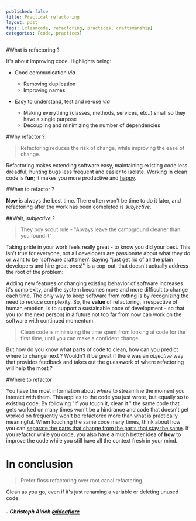 ```yaml
---
published: false
title: Practical refactoring
layout: post
tags: [cleancode, refactoring, practices, craftsmanship]
categories: [code, practices]
---
```

#What is refactoring ?

It's about improving code. Highlights being:

* Good communication _via_
  * Removing duplication 
  * Improving names

* Easy to understand, test and re-use _via_
  * Making everything (classes, methods, services, etc..) small so they have a single purpose
  * Decoupling and minimizing the number of dependencies

#Why refactor ?

> Refactoring reduces the risk of change, while improving the ease of change.

Refactoring makes extending software easy, maintaining existing code less dreadful, hunting bugs less frequent and easier to isolate. Working in clean code is **fun**; it makes you more productive and [happy](http://stackoverflow.com/research/developer-survey-2016#developers-who-code-are-happy-developers).

#When to refactor ?

**Now** is always the best time. There often won't be time to do it later, and refactoring after the work has been completed is _subjective_.

##Wait, _subjective_ ?

> They boy scout rule - "Always leave the campground cleaner than you found it"

Taking pride in your work feels really great - to know you did your best. This isn't true for everyone, not all developers are passionate about what they do or want to be 'software craftsmen'. Saying "just get rid of all the plain developers and hire great ones!" is a cop-out, that doesn't actually address the root of the problem: 

Adding new features or changing existing behavior of software increases it's complexity, and the system becomes more and more difficult to change each time. The only way to keep software from rotting is by recognizing the need to reduce complexity. So, the **value** of refactoring, irrespective of human emotion, is to support a sustainable pace of development - so that you (or the next person) in a future not too far from now can work on the software with continued momentum.

> Clean code is minimizing the time spent from looking at code for the first time, until you can make a confident change.

But how do you know what parts of code to clean, how can you predict where to change next ? Wouldn't it be great if there was an *objective* way that provides feedback and takes out the guesswork of where refactoring will help the most ?

#Where to refactor

You have the most information about *where* to streamline the moment you interact with them. This applies to the code you just wrote, but equally so to existing code. By following "If you touch it, clean it." the same code that gets worked on many times won't be a hindrance and code that doesn't get worked on frequently won't be refactored more than what is practically meaningful. When touching the same code many times, think about how you can [separate the parts that change from the parts that stay the same](https://en.wikipedia.org/wiki/Open/closed_principle). If you refactor while you code, you also have a much better idea of **how** to improve the code while you still have all the context fresh in your mind.

# In conclusion

> Prefer floss refactoring over root canal refactoring.

Clean as you go, even if it's just renaming a variable or deleting unused code.

##### - Christoph Alrich [@ideaflare](twitter.com/ideaflare)